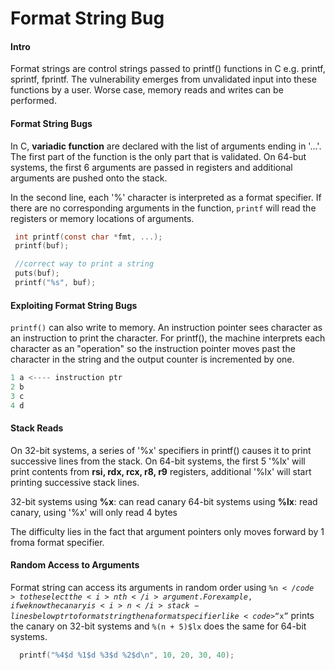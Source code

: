 # Format String Bug

#### Intro
Format strings are control strings passed to printf() functions in C e.g. printf, sprintf, fprintf. The vulnerability emerges from unvalidated input into these functions by a user. Worse case, memory reads and writes can be performed. 

#### Format String Bugs
In C, <b>variadic function</b> are declared with the list of arguments ending in '...'. The first part of the function is the only part that is validated. On 64-but systems, the first 6 arguments are passed in registers and additional arguments are pushed onto the stack. 

In the second line, each '%' character is interpreted as a format specifier. If there are no corresponding arguments in the function, <code>printf</code> will read the registers or memory locations of arguments.

``` C
 int printf(const char *fmt, ...);
 printf(buf);

 //correct way to print a string
 puts(buf);
 printf("%s", buf);
```

#### Exploiting Format String Bugs
<code>printf()</code> can also write to memory. An instruction pointer sees character as an instruction to print the character. For printf(), the machine interprets each character as an "operation" so the instruction pointer moves past the character in the string and the output counter is incremented by one. 

``` C
1 a <---- instruction ptr
2 b
3 c
4 d
```

#### Stack Reads
On 32-bit systems, a series of '%x' specifiers in printf() causes it to print successive lines from the stack. On 64-bit systems, the first 5 '%lx' will print contents from <b>rsi, rdx, rcx, r8, r9</b> registers, additional '%lx' will start printing successive stack lines. 

32-bit systems using <b>%x</b>: can read canary
64-bit systems using <b>%lx</b>: read canary, using '%x' will only read 4 bytes

The difficulty lies in the fact that argument pointers only moves forward by 1 froma format specifier. 

#### Random Access to Arguments
Format string can access its arguments in random order using <code>%n$</code> to the select the <i>nth</i> argument. For example, if we know the canary is <i>n</i> stack-lines below ptr to format string then a format specifier like 
<code>“%n$x”</code> prints the canary on 32-bit systems and <code>%(n + 5)$lx</code> does the same for 64-bit systems.

``` C
  printf("%4$d %1$d %3$d %2$d\n", 10, 20, 30, 40);
```

